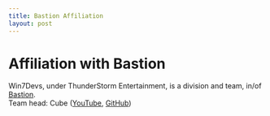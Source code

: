 ```yaml
---
title: Bastion Affiliation
layout: post
---
```

# Affiliation with Bastion
Win7Devs, under ThunderStorm Entertainment, is a division and team, in/of <a href="https://youtube.com/@bastionsg">Bastion</a>. <br>
Team head: Cube (<a href="https://youtube.com/@cubeultm">YouTube</a>, <a href="https://github.com/plaincube">GitHub</a>)

